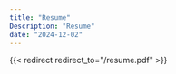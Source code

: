 ```yaml
---
title: "Resume"
Description: "Resume"
date: "2024-12-02"
---
```


{{< redirect redirect_to="/resume.pdf" >}}